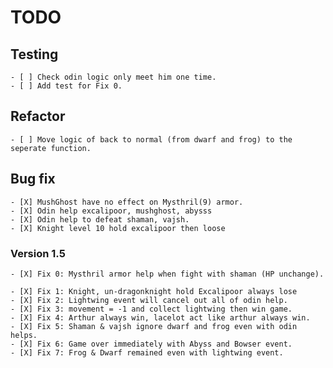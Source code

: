 # TODO

## Testing

    - [ ] Check odin logic only meet him one time.
    - [ ] Add test for Fix 0.

## Refactor

    - [ ] Move logic of back to normal (from dwarf and frog) to the seperate function.

## Bug fix

    - [X] MushGhost have no effect on Mysthril(9) armor.
    - [X] Odin help excalipoor, mushghost, abysss
    - [X] Odin help to defeat shaman, vajsh.
    - [X] Knight level 10 hold excalipoor then loose

### Version 1.5

    - [X] Fix 0: Mysthril armor help when fight with shaman (HP unchange).

    - [X] Fix 1: Knight, un-dragonknight hold Excalipoor always lose
    - [X] Fix 2: Lightwing event will cancel out all of odin help.
    - [X] Fix 3: movement = -1 and collect lightwing then win game.
    - [X] Fix 4: Arthur always win, lacelot act like arthur always win.
    - [X] Fix 5: Shaman & vajsh ignore dwarf and frog even with odin helps.
    - [X] Fix 6: Game over immediately with Abyss and Bowser event.
    - [X] Fix 7: Frog & Dwarf remained even with lightwing event.

